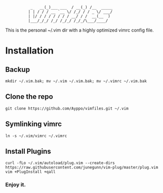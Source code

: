                _   __(_)___ ___  / __(_) /__  _____
              | | / / / __ `__ \/ /_/ / / _ \/ ___/
              | |/ / / / / / / / __/ / /  __(__  )
              |___/_/_/ /_/ /_/_/ /_/_/\___/____/

This is the personal ~/.vim dir with a highly optimized vimrc config file.

# Installation

## Backup

    mkdir ~/.vim.bak; mv ~/.vim ~/.vim.bak; mv ~/.vimrc ~/.vim.bak

## Clone the repo

    git clone https://github.com/Ayppo/vimfiles.git ~/.vim

## Symlinking vimrc

    ln -s ~/.vim/vimrc ~/.vimrc

## Install Plugins

    curl -fLo ~/.vim/autoload/plug.vim --create-dirs https://raw.githubusercontent.com/junegunn/vim-plug/master/plug.vim
    vim +PlugInstall +qall

### Enjoy it.

